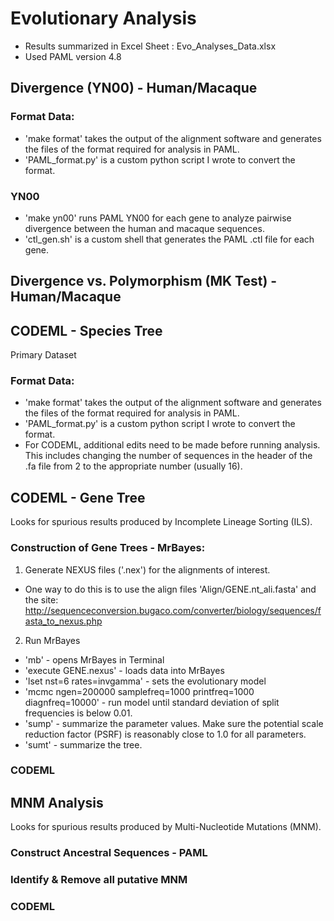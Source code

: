 # Evolutionary Analysis

- Results summarized in Excel Sheet : Evo_Analyses_Data.xlsx
- Used PAML version 4.8

## Divergence (YN00) - Human/Macaque

### Format Data:
- 'make format' takes the output of the alignment software and generates the files of the format required for analysis in PAML.  
- 'PAML_format.py' is a custom python script I wrote to convert the format.

### YN00
- 'make yn00'  runs PAML YN00 for each gene to analyze pairwise divergence between the human and macaque sequences.
- 'ctl_gen.sh' is a custom shell that generates the PAML .ctl file for each gene.

## Divergence vs. Polymorphism (MK Test) - Human/Macaque


## CODEML - Species Tree
Primary Dataset
### Format Data:
- 'make format' takes the output of the alignment software and generates the files of the format required for analysis in PAML.  
- 'PAML_format.py' is a custom python script I wrote to convert the format.
- For CODEML, additional edits need to be made before running analysis.  This includes changing the number of sequences in the header of the .fa file from 2 to the appropriate number (usually 16).

## CODEML - Gene Tree
Looks for spurious results produced by Incomplete Lineage Sorting (ILS).
### Construction of Gene Trees - MrBayes:
1.  Generate NEXUS files ('.nex') for the alignments of interest.
- One way to do this is to use the align files 'Align/GENE.nt_ali.fasta' and the site: http://sequenceconversion.bugaco.com/converter/biology/sequences/fasta_to_nexus.php
2. Run MrBayes
- 'mb' - opens MrBayes in Terminal
- 'execute GENE.nexus' - loads data into MrBayes
- 'lset nst=6 rates=invgamma' - sets the evolutionary model
- 'mcmc ngen=200000 samplefreq=1000 printfreq=1000 diagnfreq=10000' - run model until standard deviation of split frequencies is below 0.01.
- 'sump' - summarize the parameter values. Make sure the potential scale reduction factor (PSRF) is reasonably close to 1.0 for all parameters.
- 'sumt' - summarize the tree.

### CODEML


## MNM Analysis
Looks for spurious results produced by Multi-Nucleotide Mutations (MNM).
### Construct Ancestral Sequences - PAML

### Identify & Remove all putative MNM

### CODEML


